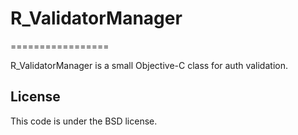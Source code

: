 # R_ValidatorManager
=================

R_ValidatorManager is a small Objective-C class for auth validation.

License
--------

This code is under the BSD license.
